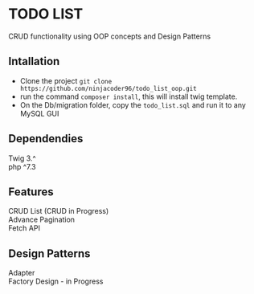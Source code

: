 # <h1>TODO LIST</h1>
CRUD functionality using OOP concepts and Design Patterns

<h2> Intallation </h2>
<ul>
<li>Clone the project <code>git clone https://github.com/ninjacoder96/todo_list_oop.git</code></li>
<li>run the command <code>composer install</code>, this will install twig template.</li>
<li>On the Db/migration folder, copy the <code>todo_list.sql</code> and run it to any MySQL GUI </li>
</ul>

<h2>Dependendies</h2>
Twig 3.^<br/>
php ^7.3<br/>

<h2>Features</h2>
CRUD List (CRUD in Progress)<br/>
Advance Pagination<br/>
Fetch API 

<h2>Design Patterns </h2>
Adapter<br/>
Factory Design - in Progress










